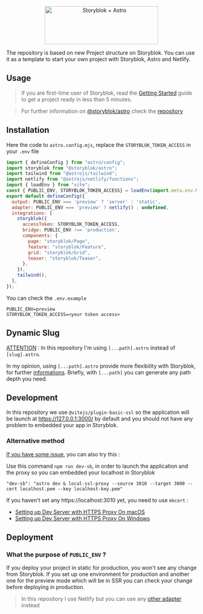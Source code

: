 <div align="center">
	<a  href="https://www.storyblok.com?utm_source=github.com&utm_medium=readme&utm_campaign=storyblok-astro" align="center">
		<img  src="https://a.storyblok.com/f/88751/1500x500/7974d6bc34/storyblok-astro.png" width="300" height="100" alt="Storyblok + Astro">
	</a>
</div>

The repository is based on new Project structure on Storyblok. 
You can use it as a template to start your own project with Storyblok, Astro and Netlify.

## Usage

> If you are first-time user of Storyblok, read the [Getting Started](https://www.storyblok.com/docs/guide/getting-started?utm_source=github.com&utm_medium=readme&utm_campaign=storyblok-astro) guide to get a project ready in less than 5 minutes.

> For further information on [@storyblok/astro](https://github.com/storyblok/storyblok-astro) check the [repository](https://github.com/storyblok/storyblok-astro)


## Installation

Here the code to `astro.config.mjs`, replace the `STORYBLOK_TOKEN_ACCESS` in your `.env` file

```js
import { defineConfig } from "astro/config";
import storyblok from "@storyblok/astro";
import tailwind from "@astrojs/tailwind";
import netlify from "@astrojs/netlify/functions";
import { loadEnv } from "vite";
const { PUBLIC_ENV, STORYBLOK_TOKEN_ACCESS} = loadEnv(import.meta.env.MODE, process.cwd(), "");
export default defineConfig({
  output: PUBLIC_ENV === 'preview' ? 'server' : 'static',
  adapter: PUBLIC_ENV === 'preview' ? netlify() : undefined,
  integrations: [
    storyblok({
      accessToken: STORYBLOK_TOKEN_ACCESS,
      bridge: PUBLIC_ENV !== 'production',
      components: {
        page: "storyblok/Page",
        feature: "storyblok/Feature",
        grid: "storyblok/Grid",
        teaser: "storyblok/Teaser",
      },
    }),
    tailwind(),
  ],
});
```

You can check the `.env.example`
```
PUBLIC_ENV=preview
STORYBLOK_TOKEN_ACCESS=<your token access>
```


## Dynamic Slug

<u>ATTENTION</u> : In this repository I'm using `[...path].astro` instead of `[slug].astro`. 
 
In my opinion, using `[...path].astro` provide more flexibility with Storyblok, for further [informations](https://docs.astro.build/en/core-concepts/routing/). 
Briefly, with `[...path]` you can generate any path depth you need.




## Development

In this repository we use `@vitejs/plugin-basic-ssl` so the application will be launch at https://127.0.0.1:3000/ by default and you should not have any problem to embedded your app in Storyblok.

### Alternative method

<u>If you have some issue</u>, you can also try this :

Use this command `npm run dev-sb`, in order to launch the application and the proxy so you can embedded your localhost in Storyblok

```
"dev-sb": "astro dev & local-ssl-proxy --source 3010 --target 3000 --cert localhost.pem --key localhost-key.pem"
```

If you haven't set any https://localhost:3010 yet, you need to use `mkcert` :

- [Setting up Dev Server with HTTPS Proxy On macOS](https://www.storyblok.com/faq/setup-dev-server-https-proxy)
- [Setting up Dev Server with HTTPS Proxy On Windows](https://www.storyblok.com/faq/setup-dev-server-https-windows)


## Deployment

### What the purpose of `PUBLIC_ENV` ?
If you deploy your project in static for production, you won't see any change from Storyblok.
If you set up one environment for production and another one for the preview mode which will be in SSR you can check your change before deploying in production.

>In this repository I use Netlify but you can use any [other adapter](https://docs.astro.build/en/guides/server-side-rendering) instead
